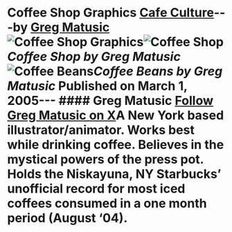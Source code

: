 # Coffee Shop Graphics [Cafe Culture](https://ineedcoffee.com/section/cafe-culture/)---by [Greg Matusic](https://ineedcoffee.com/by/greg-matusic/)![Coffee Shop Graphics](https://ineedcoffee.com/images/posts/coffee-shop-graphics/beans.gif)![Coffee Shop](https://ineedcoffee.com/assets/coffeeshop4751.C_Qpd05N_1woFz3.webp)_Coffee Shop by Greg Matusic_![Coffee Beans](https://ineedcoffee.com/assets/beans-650x384.7QKv52fq_Z1ORe7F.webp)_Coffee Beans by Greg Matusic_ Published on March 1, 2005--- #### Greg Matusic [Follow Greg Matusic on X](https://x.com/matusic)A New York based illustrator/animator. Works best while drinking coffee. Believes in the mystical powers of the press pot. Holds the Niskayuna, NY Starbucks’ unofficial record for most iced coffees consumed in a one month period (August ‘04).